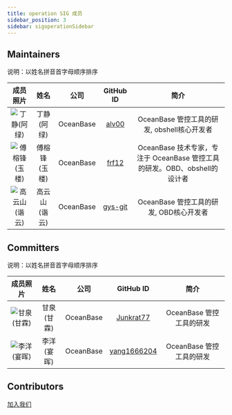 ```yaml
---
title: operation SIG 成员
sidebar_position: 3
sidebar: sigoperationSidebar
---
```


## Maintainers
说明：以姓名拼音首字母顺序排序

<div class="team-members-table">

| 成员照片 | 姓名 | 公司 | GitHub ID |简介|
|:----:|:----:|:---------:|:----:|:----:|
|![丁静(阿绿)](/img/sig/operation/member/dingjing.png "丁静(阿绿)") | <span class="name-column">丁静(阿绿)</span> | <span class="company-column">OceanBase</span> | <span class="github-id-column"><a href="https://github.com/alv00" target="_blank">alv00</a></span> |OceanBase 管控工具的研发, obshell核心开发者|
|![傅榕锋(玉楼)](/img/sig/operation/member/yulou.png "傅榕锋(玉楼)") | <span class="name-column">傅榕锋(玉楼)</span> | <span class="company-column">OceanBase</span> | <span class="github-id-column"><a href="https://github.com/frf12" target="_blank">frf12</a></span> |OceanBase 技术专家，专注于 OceanBase 管控工具的研发。OBD、obshell的设计者|
|![高云山(谐云)](/img/sig/operation/member/xieyun.jpeg "高云山(谐云)") | <span class="name-column">高云山(谐云)</span> | <span class="company-column">OceanBase</span> | <span class="github-id-column"><a href="https://github.com/gys-git" target="_blank">gys-git</a></span> |OceanBase 管控工具的研发, OBD核心开发者|

</div>

## Committers
说明：以姓名拼音首字母顺序排序
<div class="team-members-table">

| 成员照片 | 姓名 | 公司 | GitHub ID |简介|
|:----:|:----:|:---------:|:----:|:----:|
|![甘泉(甘霖)](/img/sig/operation/member/ganquan.png "甘泉(甘霖)") | <span class="name-column">甘泉(甘霖)</span> | <span class="company-column">OceanBase</span> | <span class="github-id-column"><a href="https://github.com/Junkrat77" target="_blank">Junkrat77</a></span> |OceanBase 管控工具的研发|
|![李洋(宴晖)](/img/sig/operation/member/yanhui.png "李洋(宴晖)") | <span class="name-column">李洋(宴晖)</span> | <span class="company-column">OceanBase</span> | <span class="github-id-column"><a href="https://github.com/yang1666204" target="_blank">yang1666204</a></span> |OceanBase 管控工具的研发|

</div>

## Contributors

[加入我们](./join_us.md)